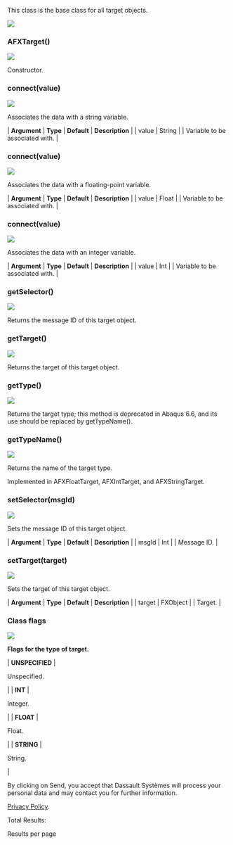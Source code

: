 This class is the base class for all target objects.

![](https://help.3ds.com/2023/English/DSSIMULIA_Established/SIMACAERefImages/gui-afxtarget.png)

### AFXTarget()  
![](https://help.3ds.com/2023/English/DSSIMULIA_Established/IconsReference/butix_top_wline.png)

Constructor.

### connect(value)  
![](https://help.3ds.com/2023/English/DSSIMULIA_Established/IconsReference/butix_top_wline.png)

Associates the data with a string variable.

| **Argument** | **Type** | **Default** | **Description** |
| value | String |   | Variable to be associated with. |

### connect(value)  
![](https://help.3ds.com/2023/English/DSSIMULIA_Established/IconsReference/butix_top_wline.png)

Associates the data with a floating-point variable.

| **Argument** | **Type** | **Default** | **Description** |
| value | Float |   | Variable to be associated with. |

### connect(value)  
![](https://help.3ds.com/2023/English/DSSIMULIA_Established/IconsReference/butix_top_wline.png)

Associates the data with an integer variable.

| **Argument** | **Type** | **Default** | **Description** |
| value | Int |   | Variable to be associated with. |

### getSelector()  
![](https://help.3ds.com/2023/English/DSSIMULIA_Established/IconsReference/butix_top_wline.png)

Returns the message ID of this target object.

### getTarget()  
![](https://help.3ds.com/2023/English/DSSIMULIA_Established/IconsReference/butix_top_wline.png)

Returns the target of this target object.

### getType()  
![](https://help.3ds.com/2023/English/DSSIMULIA_Established/IconsReference/butix_top_wline.png)

Returns the target type; this method is deprecated in Abaqus 6.6, and its use should be replaced by getTypeName().

### getTypeName()  
![](https://help.3ds.com/2023/English/DSSIMULIA_Established/IconsReference/butix_top_wline.png)

Returns the name of the target type.

Implemented in AFXFloatTarget, AFXIntTarget, and AFXStringTarget.

### setSelector(msgId)  
![](https://help.3ds.com/2023/English/DSSIMULIA_Established/IconsReference/butix_top_wline.png)

Sets the message ID of this target object.

| **Argument** | **Type** | **Default** | **Description** |
| msgId | Int |   | Message ID. |

### setTarget(target)  
![](https://help.3ds.com/2023/English/DSSIMULIA_Established/IconsReference/butix_top_wline.png)

Sets the target of this target object.

| **Argument** | **Type** | **Default** | **Description** |
| target | FXObject |   | Target. |

### Class flags  
![](https://help.3ds.com/2023/English/DSSIMULIA_Established/IconsReference/butix_top_wline.png)


**Flags for the type of target.**

| **UNSPECIFIED** | 

Unspecified.

 |
| **INT** | 

Integer.

 |
| **FLOAT** | 

Float.

 |
| **STRING** | 

String.

 |

By clicking on Send, you accept that Dassault Systèmes will process your personal data and may contact you for further information.

[Privacy Policy](https://www.3ds.com/privacy-policy).

Total Results:

Results per page